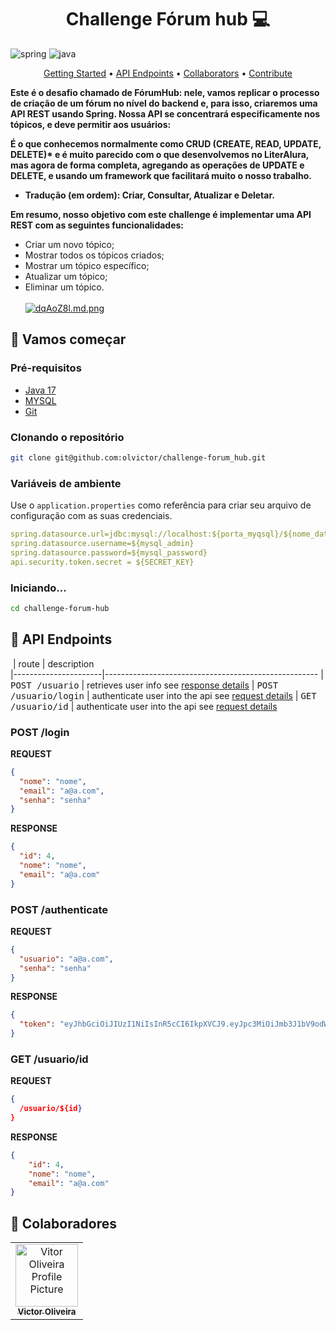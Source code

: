 
[JAVA_BADGE]:https://img.shields.io/badge/java-%23ED8B00.svg?style=for-the-badge&logo=openjdk&logoColor=white
[SPRING_BADGE]: https://img.shields.io/badge/spring-%236DB33F.svg?style=for-the-badge&logo=spring&logoColor=white


<h1 align="center" style="font-weight: bold;">Challenge Fórum hub 💻</h1>




![spring][SPRING_BADGE]
![java][JAVA_BADGE]


<p align="center">
 <a href="#started">Getting Started</a> • 
  <a href="#routes">API Endpoints</a> •
 <a href="#colab">Collaborators</a> •
 <a href="#contribute">Contribute</a>
</p>

<p >
<b>
Este é o desafio chamado de FórumHub: nele, vamos replicar o processo de criação de um fórum no nível do backend e, para isso, criaremos uma API REST usando Spring.
Nossa API se concentrará especificamente nos tópicos, e deve permitir aos usuários:

É o que conhecemos normalmente como CRUD (CREATE, READ, UPDATE, DELETE)* e é muito parecido com o que desenvolvemos no LiterAlura, mas agora de forma completa, agregando as operações de UPDATE e DELETE, e usando um framework que facilitará muito o nosso trabalho.

* Tradução (em ordem): Criar, Consultar, Atualizar e Deletar.

Em resumo, nosso objetivo com este challenge é implementar uma API REST com as seguintes funcionalidades:
</b>
</p>


- Criar um novo tópico;
- Mostrar todos os tópicos criados;
- Mostrar um tópico específico;
- Atualizar um tópico;
- Eliminar um tópico.
<br> </br>
[![dqAoZ8l.md.png](https://iili.io/dqAoZ8l.md.png)](https://freeimage.host/i/dqAoZ8l)


<h2 id="started">🚀 Vamos começar</h2>


<h3>Pré-requisitos</h3>


- [Java 17](https://www.oracle.com/java/technologies/downloads/#java17)
- [MYSQL](https://www.mysql.com/downloads/)
- [Git](https://git-scm.com/book/en/v2/Getting-Started-Installing-Git)

<h3>Clonando o repositório</h3>


```bash
git clone git@github.com:olvictor/challenge-forum_hub.git
```

<h3> Variáveis de ambiente</h2>

Use o `application.properties` como referência para criar seu arquivo de configuração  com as suas credenciais.

```yaml
spring.datasource.url=jdbc:mysql://localhost:${porta_myqsql}/${nome_database}
spring.datasource.username=${mysql_admin}
spring.datasource.password=${mysql_password}
api.security.token.secret = ${SECRET_KEY}
```

<h3>Iniciando...</h3>


```bash
cd challenge-forum-hub
``````


<h2 id="routes">📍 API Endpoints</h2>

​
| route               | description                                          
|----------------------|-----------------------------------------------------
| <kbd>POST /usuario</kbd>     | retrieves user info see [response details](#post-register-detail)
| <kbd>POST /usuario/login</kbd>     | authenticate user into the api see [request details](#post-auth-detail)
| <kbd>GET /usuario/id</kbd>     | authenticate user into the api see [request details](#post-auth-detail)

<h3 id="post-register-detail">POST /login</h3>

**REQUEST**
```json
{
  "nome": "nome",
  "email": "a@a.com",
  "senha": "senha"
}
```

**RESPONSE**
```json
{
  "id": 4,
  "nome": "nome",
  "email": "a@a.com"
}
```

<h3 id="post-auth-detail">POST /authenticate</h3>

**REQUEST**
```json
{
  "usuario": "a@a.com",
  "senha": "senha"
}
```

**RESPONSE**
```json
{
  "token": "eyJhbGciOiJIUzI1NiIsInR5cCI6IkpXVCJ9.eyJpc3MiOiJmb3J1bV9odWIiLCJzdWIiOiJhQGEuY29tIiwiaWQiOjQsImV4cCI6MTcyMDczMTk4Nn0.8dJSIl-nfAnaTSoKWL7Q5AHohVs8VY1_5uV2fJ265Xs"
}
```

<h3 id="post-auth-detail">GET /usuario/id</h3>

**REQUEST**
```json
{
  /usuario/${id}
}
```

**RESPONSE**
```json
{
	"id": 4,
	"nome": "nome",
	"email": "a@a.com"
}
```

<h2 id="colab">🤝 Colaboradores</h2>


<table>
  <tr>
    <td align="center">
      <a href="#">
        <img src="https://avatars.githubusercontent.com/u/119861032?v=4" width="100px;" alt="Vitor Oliveira Profile Picture"/><br>
        <sub>
          <b>Victor Oliveira</b>
        </sub>
      </a>
    </td>
  </tr>
</table>
